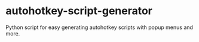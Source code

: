 autohotkey-script-generator
===========================

Python script for easy generating autohotkey scripts with popup menus and more.